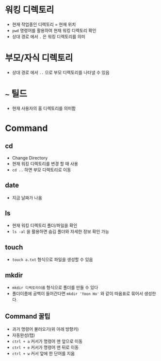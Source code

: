# 워킹 디렉토리

* 현재 작업중인 디렉토리 = 현재 위치
* `pwd` 명령어를 활용하여 현재 워킹 디렉토리 확인
* 상대 경로 에서 `.` 은 워킹 디렉토리를 의미

# 부모/자식 디렉토리

* 상대 경로 에서 `..` 으로 부모 디렉토리를 나타낼 수 있음

# `~` 틸드

* 현재 사용자의 홈 디렉토리를 의미함





# Command

## cd

* Change Directory
* 현재 워킹 디렉토리를 변경 할 때 사용
* `cd ..` 하면 부모 디렉토리로 이동

##  date

* 지금 날짜가 나옴

## ls

* 현재 워킹 디렉토리 폴더/파일을 확인
* `ls -al` 을 활용하면 숨김 폴더와 자세한 정보 확인 가능

## touch

* `touch a.txt` 형식으로 파일을 생성할 수 있음

## mkdir

* `mkdir 디렉토리이름` 형식으로 폴더를 만들 수 있다
* 폴더이름에 공백이 들어간다면 `mkdir 'Yoon Ho'` 와 같이 따옴표로 묶어서 생성한다.

## Command 꿀팁

* 과거 명령어 불러오기(위 아래 방향키)
* 자동완성(탭)
* `ctrl + a` 커서가 명령어 맨 앞으로 이동
* `ctrl + e` 커서가 명령어 맨 뒤로 이동
* `ctrl + w` 커서 앞에 한 단어를 지움